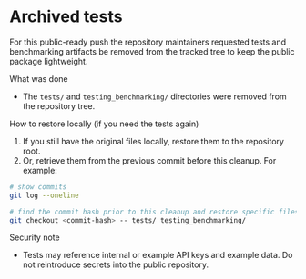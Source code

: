 # Archived tests

For this public-ready push the repository maintainers requested tests and benchmarking artifacts be removed from the tracked tree to keep the public package lightweight.

What was done
- The `tests/` and `testing_benchmarking/` directories were removed from the repository tree.

How to restore locally (if you need the tests again)
1. If you still have the original files locally, restore them to the repository root.
2. Or, retrieve them from the previous commit before this cleanup. For example:

```bash
# show commits
git log --oneline

# find the commit hash prior to this cleanup and restore specific files
git checkout <commit-hash> -- tests/ testing_benchmarking/
```

Security note
- Tests may reference internal or example API keys and example data. Do not reintroduce secrets into the public repository.
